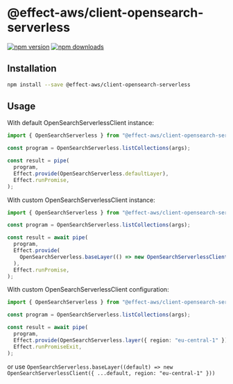 # @effect-aws/client-opensearch-serverless

[![npm version](https://img.shields.io/npm/v/%40effect-aws%2Fclient-opensearch-serverless?color=brightgreen&label=npm%20package)](https://www.npmjs.com/package/@effect-aws/client-opensearch-serverless)
[![npm downloads](https://img.shields.io/npm/dm/%40effect-aws%2Fclient-opensearch-serverless)](https://www.npmjs.com/package/@effect-aws/client-opensearch-serverless)

## Installation

```bash
npm install --save @effect-aws/client-opensearch-serverless
```

## Usage

With default OpenSearchServerlessClient instance:

```typescript
import { OpenSearchServerless } from "@effect-aws/client-opensearch-serverless";

const program = OpenSearchServerless.listCollections(args);

const result = pipe(
  program,
  Effect.provide(OpenSearchServerless.defaultLayer),
  Effect.runPromise,
);
```

With custom OpenSearchServerlessClient instance:

```typescript
import { OpenSearchServerless } from "@effect-aws/client-opensearch-serverless";

const program = OpenSearchServerless.listCollections(args);

const result = await pipe(
  program,
  Effect.provide(
    OpenSearchServerless.baseLayer(() => new OpenSearchServerlessClient({ region: "eu-central-1" })),
  ),
  Effect.runPromise,
);
```

With custom OpenSearchServerlessClient configuration:

```typescript
import { OpenSearchServerless } from "@effect-aws/client-opensearch-serverless";

const program = OpenSearchServerless.listCollections(args);

const result = await pipe(
  program,
  Effect.provide(OpenSearchServerless.layer({ region: "eu-central-1" })),
  Effect.runPromiseExit,
);
```

or use `OpenSearchServerless.baseLayer((default) => new OpenSearchServerlessClient({ ...default, region: "eu-central-1" }))`
